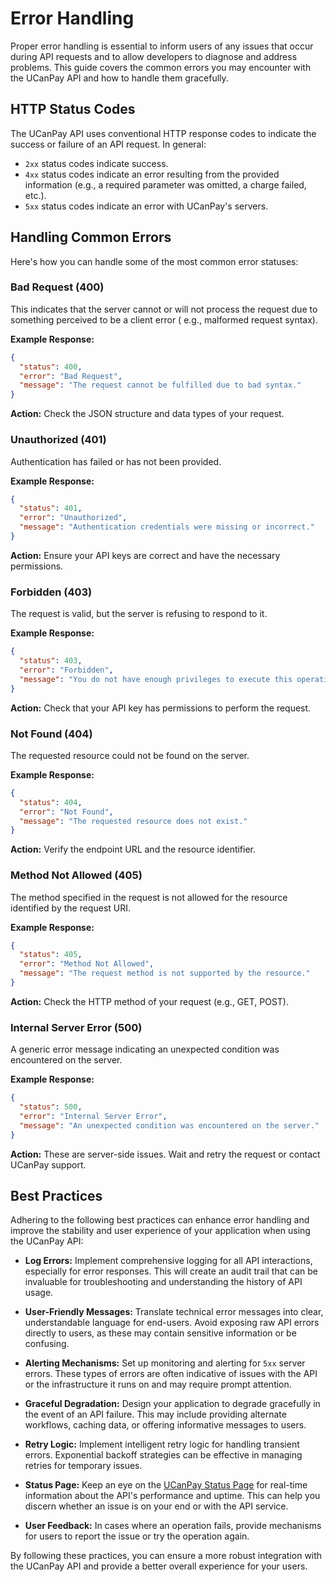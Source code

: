 # Error Handling

Proper error handling is essential to inform users of any issues that occur during API requests and to allow developers
to diagnose and address problems. This guide covers the common errors you may encounter with the UCanPay API and how to
handle them gracefully.

## HTTP Status Codes

The UCanPay API uses conventional HTTP response codes to indicate the success or failure of an API request. In general:

- `2xx` status codes indicate success.
- `4xx` status codes indicate an error resulting from the provided information (e.g., a required parameter was omitted,
  a charge failed, etc.).
- `5xx` status codes indicate an error with UCanPay's servers.

## Handling Common Errors

Here's how you can handle some of the most common error statuses:

### Bad Request (400)

This indicates that the server cannot or will not process the request due to something perceived to be a client error (
e.g., malformed request syntax).

**Example Response:**

```json
{
  "status": 400,
  "error": "Bad Request",
  "message": "The request cannot be fulfilled due to bad syntax."
}
```

**Action:** Check the JSON structure and data types of your request.

### Unauthorized (401)

Authentication has failed or has not been provided.

**Example Response:**

```json
{
  "status": 401,
  "error": "Unauthorized",
  "message": "Authentication credentials were missing or incorrect."
}
```

**Action:** Ensure your API keys are correct and have the necessary permissions.

### Forbidden (403)

The request is valid, but the server is refusing to respond to it.

**Example Response:**

```json
{
  "status": 403,
  "error": "Forbidden",
  "message": "You do not have enough privileges to execute this operation."
}
```

**Action:** Check that your API key has permissions to perform the request.

### Not Found (404)

The requested resource could not be found on the server.

**Example Response:**

```json
{
  "status": 404,
  "error": "Not Found",
  "message": "The requested resource does not exist."
}
```

**Action:** Verify the endpoint URL and the resource identifier.

### Method Not Allowed (405)

The method specified in the request is not allowed for the resource identified by the request URI.

**Example Response:**

```json
{
  "status": 405,
  "error": "Method Not Allowed",
  "message": "The request method is not supported by the resource."
}
```

**Action:** Check the HTTP method of your request (e.g., GET, POST).

### Internal Server Error (500)

A generic error message indicating an unexpected condition was encountered on the server.

**Example Response:**

```json
{
  "status": 500,
  "error": "Internal Server Error",
  "message": "An unexpected condition was encountered on the server."
}
```

**Action:** These are server-side issues. Wait and retry the request or contact UCanPay support.

## Best Practices

Adhering to the following best practices can enhance error handling and improve the stability and user experience of
your application when using the UCanPay API:

- **Log Errors:** Implement comprehensive logging for all API interactions, especially for error responses. This will
  create an audit trail that can be invaluable for troubleshooting and understanding the history of API usage.

- **User-Friendly Messages:** Translate technical error messages into clear, understandable language for end-users.
  Avoid exposing raw API errors directly to users, as these may contain sensitive information or be confusing.

- **Alerting Mechanisms:** Set up monitoring and alerting for `5xx` server errors. These types of errors are often
  indicative of issues with the API or the infrastructure it runs on and may require prompt attention.

- **Graceful Degradation:** Design your application to degrade gracefully in the event of an API failure. This may
  include providing alternate workflows, caching data, or offering informative messages to users.

- **Retry Logic:** Implement intelligent retry logic for handling transient errors. Exponential backoff strategies can
  be effective in managing retries for temporary issues.

- **Status Page:** Keep an eye on the [UCanPay Status Page](https://ucanpay.ca) for real-time information about
  the API's performance and uptime. This can help you discern whether an issue is on your end or with the API service.

- **User Feedback:** In cases where an operation fails, provide mechanisms for users to report the issue or try the
  operation again.

By following these practices, you can ensure a more robust integration with the UCanPay API and provide a better overall
experience for your users.
